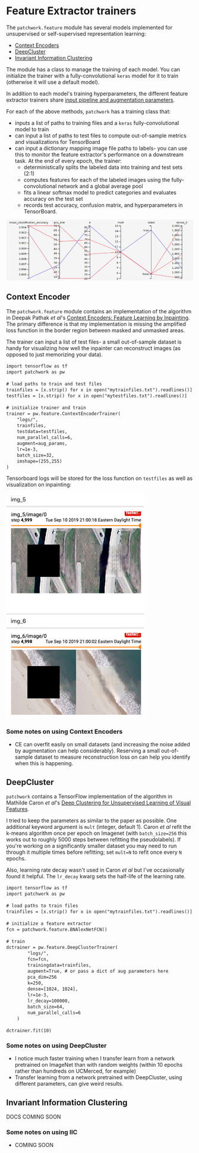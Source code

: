 # Feature Extractor trainers

The `patchwork.feature` module has several models implemented for unsupervised or self-supervised representation learning:

* [Context Encoders](https://arxiv.org/abs/1604.07379)
* [DeepCluster](https://arxiv.org/abs/1807.05520)
* [Invariant Information Clustering](https://arxiv.org/abs/1807.06653)

The module has a class to manage the training of each model. You can initialize the trainer with a fully-convolutional `keras` model for it to train (otherwise it will use a default model).

In addition to each model's training hyperparameters, the different feature extractor trainers share [input pipeline and augmentation parameters](input_aug.md).

For each of the above methods, `patchwork` has a training class that:

* inputs a list of paths to training files and a `keras` fully-convolutional model to train
* can input a list of paths to test files to compute out-of-sample metrics and visualizations for TensorBoard
* can input a dictionary mapping image file paths to labels- you can use this to monitor the feature extractor's performance on a downstream task. At the end of every epoch, the trainer:
  * deterministically splits the labeled data into training and test sets (2:1)
  * computes features for each of the labeled images using the fully-convolutional network and a global average pool
  * fits a linear softmax model to predict categories and evaluates accuracy on the test set
  * records test accuracy, confusion matrix, and hyperparameters in TensorBoard.

![alt text](hparams.png)



## Context Encoder

The `patchwork.feature` module contains an implementation of the algorithm in Deepak Pathak *et al*'s [Context Encoders: Feature Learning by Inpainting](https://arxiv.org/abs/1604.07379). The primary difference is that my implementation is missing the amplified loss function in the border region between masked and unmasked areas.

The trainer can input a list of test files- a small out-of-sample dataset is handy for visualizing how well the inpainter can reconstruct images (as opposed to just memorizing your data).

```{python}
import tensorflow as tf
import patchwork as pw

# load paths to train and test files
trainfiles = [x.strip() for x in open("mytrainfiles.txt").readlines()]
testfiles = [x.strip() for x in open("mytestfiles.txt").readlines()]

# initialize trainer and train
trainer = pw.feature.ContextEncoderTrainer(
    "logs/",
    trainfiles,
    testdata=testfiles,
    num_parallel_calls=6,
    augment=aug_params,
    lr=1e-3,
    batch_size=32,
    imshape=(255,255)
)
```

Tensorboard logs will be stored for the loss function on `testfiles` as well as visualization on inpainting:

![alt text](inpainting.png)



### Some notes on using Context Encoders

* CE can overfit easily on small datasets (and increasing the noise added by augmentation can help considerably). Reserving a small out-of-sample dataset to measure reconstruction loss on can help you identify when this is happening.



## DeepCluster

`patchwork` contains a TensorFlow implementation of the algorithm in Mathilde Caron *et al*'s [Deep Clustering for Unsupervised Learning of Visual Features](https://arxiv.org/abs/1807.05520).

I tried to keep the parameters as similar to the paper as possible. One additional keyword argument is `mult` (integer, default 1). Caron *et al* refit the k-means algorithm once per epoch on Imagenet (with `batch_size=256` this works out to roughly 5000 steps between refitting the pseudolabels). If you're working on a significantly smaller dataset you may need to run through it multiple times before refitting; set `mult=N` to refit once every `N` epochs.

Also, learning rate decay wasn't used in Caron *et al* but I've occasionally found it helpful. The `lr_decay` kwarg sets the half-life of the learning rate.

```{python}
import tensorflow as tf
import patchwork as pw

# load paths to train files
trainfiles = [x.strip() for x in open("mytrainfiles.txt").readlines()]

# initialize a feature extractor
fcn = patchwork.feature.BNAlexNetFCN()

# train
dctrainer = pw.feature.DeepClusterTrainer(
        "logs/",
        fcn=fcn,
        trainingdata=trainfiles,
        augment=True, # or pass a dict of aug parameters here
        pca_dim=256
        k=250,
        dense=[1024, 1024],
        lr=1e-3,
        lr_decay=100000,
        batch_size=64,
        num_parallel_calls=6
    )

dctrainer.fit(10)
```

### Some notes on using DeepCluster

* I notice much faster training when I transfer learn from a network pretrained on ImageNet than with random weights (within 10 epochs rather than hundreds on UCMerced, for example)
* Transfer learning from a network pretrained with DeepCluster, using different parameters, can give weird results.
        
## Invariant Information Clustering

DOCS COMING SOON


### Some notes on using IIC

* COMING SOON
        
